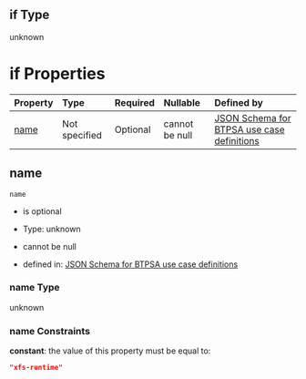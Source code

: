 ## if Type

unknown

# if Properties

| Property      | Type          | Required | Nullable       | Defined by                                                                                                                                                                                                          |
| :------------ | :------------ | :------- | :------------- | :------------------------------------------------------------------------------------------------------------------------------------------------------------------------------------------------------------------ |
| [name](#name) | Not specified | Optional | cannot be null | [JSON Schema for BTPSA use case definitions](btpsa-usecase-properties-services-items-allof-1-then-allof-115-if-properties-name.md "undefined#/properties/services/items/allOf/1/then/allOf/115/if/properties/name") |

## name



`name`

*   is optional

*   Type: unknown

*   cannot be null

*   defined in: [JSON Schema for BTPSA use case definitions](btpsa-usecase-properties-services-items-allof-1-then-allof-115-if-properties-name.md "undefined#/properties/services/items/allOf/1/then/allOf/115/if/properties/name")

### name Type

unknown

### name Constraints

**constant**: the value of this property must be equal to:

```json
"xfs-runtime"
```
